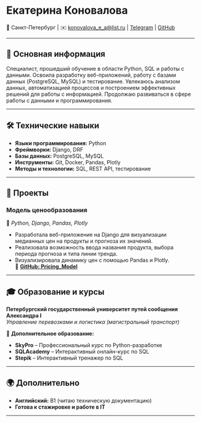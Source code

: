 # Екатерина Коновалова  
📍 Санкт-Петербург | ✉️ konovalova_e_a@list.ru | [Telegram](https://t.me/kotel_lok) | [GitHub](https://github.com/KonovalovaEkaterina)  

---  

## 🎯 Основная информация 
Специалист, прошедший обучение в области Python, SQL и работы с данными. Освоила разработку веб-приложений, работу с базами данных (PostgreSQL, MySQL) и тестирование. Увлекаюсь анализом данных, автоматизацией процессов и построением эффективных решений для работы с информацией. Продолжаю развиваться в сфере работы с данными и программирования.    

---  

## 🛠 Технические навыки  
- **Языки программирования:** Python  
- **Фреймворки:** Django, DRF  
- **Базы данных:** PostgreSQL, MySQL  
- **Инструменты:** Git, Docker, Pandas, Plotly  
- **Методы и технологии:** SQL, REST API, тестирование  

---  

## 📌 Проекты  
### **Модель ценообразования**  
📌 *Python, Django, Pandas, Plotly*  
- Разработала веб-приложение на Django для визуализации медианных цен на продукты и прогноза их значений.  
- Реализовала возможность ввода названия продукта, выбора периода прогноза и типа линии тренда.  
- Визуализировала динамику цен с помощью Pandas и Plotly.  
🔗 **[GitHub: Pricing_Model](https://github.com/KonovalovaEkaterina/Pricing_model.git)**  

---  

## 🎓 Образование и курсы  
**Петербургский государственный университет путей сообщения Александра I**  
*Управление перевозками и логистика (магистральный транспорт)*  

📌 **Дополнительное образование:**  
- **SkyPro** – Профессиональный курс по Python-разработке  
- **SQLAcademy** – Интерактивный онлайн-курс по SQL  
- **Stepik** – Интерактивный тренажер по SQL  

---  

## 🌍 Дополнительно  
- **Английский:** B1 (читаю техническую документацию)  
- **Готова к стажировке и работе в IT**  

---  
